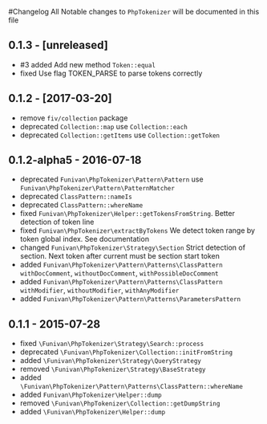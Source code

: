 #Changelog
All Notable changes to `PhpTokenizer` will be documented in this file
## 0.1.3 - [unreleased]
 - #3 added Add new method `Token::equal`
 - fixed Use flag TOKEN_PARSE to parse tokens correctly

## 0.1.2 - [2017-03-20] 
  - remove `fiv/collection` package
  - deprecated `Collection::map` use `Collection::each` 
  - deprecated `Collection::getItems` use `Collection::getToken` 

 
## 0.1.2-alpha5 - 2016-07-18
 - deprecated `Funivan\PhpTokenizer\Pattern\Pattern` use `Funivan\PhpTokenizer\Pattern\PatternMatcher`
 - deprecated `ClassPattern::nameIs`
 - deprecated `ClassPattern::whereName`
 - fixed  `Funivan\PhpTokenizer\Helper::getTokensFromString`. Better detection of token line
 - fixed `Funivan\PhpTokenizer\extractByTokens` We detect token range by token global index. See documentation
 - changed `Funivan\PhpTokenizer\Strategy\Section` Strict detection of section. Next token after current must be section start token 
 - added `Funivan\PhpTokenizer\Pattern\Patterns\ClassPattern` `withDocComment`, `withoutDocComment`, `withPossibleDocComment`
 - added `Funivan\PhpTokenizer\Pattern\Patterns\ClassPattern` `withModifier`, `withoutModifier`, `withAnyModifier`
 - added `Funivan\PhpTokenizer\Pattern\Patterns\ParametersPattern`

## 0.1.1 - 2015-07-28
  - fixed `\Funivan\PhpTokenizer\Strategy\Search::process`
  - deprecated `\Funivan\PhpTokenizer\Collection::initFromString`
  - added `\Funivan\PhpTokenizer\Strategy\QueryStrategy` 
  - removed `\Funivan\PhpTokenizer\Strategy\BaseStrategy` 
  - added `\Funivan\PhpTokenizer\Pattern\Patterns\ClassPattern::whereName` 
  - added `Funivan\PhpTokenizer\Helper::dump`
  - removed `\Funivan\PhpTokenizer\Collection::getDumpString` 
  - added `\Funivan\PhpTokenizer\Helper::dump`